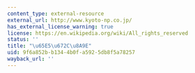 ```yaml
---
content_type: external-resource
external_url: http://www.kyoto-np.co.jp/
has_external_license_warning: true
license: https://en.wikipedia.org/wiki/All_rights_reserved
status: ''
title: "\u65E5\u672C\u8A9E"
uid: 9f6a852b-b134-4b0f-a592-5db8f5a78257
wayback_url: ''
---
```

